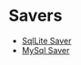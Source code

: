 # Savers

- [SqlLite Saver](https://github.com/BlueBeard63/Savers/tree/main/Savers.SqlLite)
- [MySql Saver](https://github.com/BlueBeard63/Savers/tree/main/Savers.MySql)
